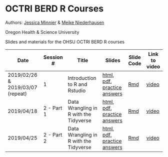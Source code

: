 # OCTRI BERD R Courses

Authors: [Jessica Minnier](https://github.com/jminnier) & [Meike Niederhausen](https://github.com/Niederhausen)

Oregon Health & Science University

Slides and materials for the OHSU OCTRI BERD R courses

Date | Session # | Title | Slides | Slide Code | Link to video
---|---|---|---|---|---
2019/02/26 & 2019/03/07 (repeat) | 1 | Introduction to R and Rstudio | [html](http://bit.ly/berd_r_intro), [pdf](http://bit.ly/berd_r_intro_pdf), [practice answers](https://jminnier-berd-r-courses.netlify.com/01-getting-started/01_getting_started_Practice_Answers.html) | [Rmd](01-getting-started/01_getting_started_slides.Rmd) | [video](https://echo360.org/section/aefe4e1c-c635-4a3b-bf99-ce6439184f5f/public)
2019/04/18 | 2 - Part 1 | Data Wrangling in R with the Tidyverse | [html](http://bit.ly/berd_tidy1), [pdf](http://bit.ly/berd_tidy1_pdf), [practice answers](https://jminnier-berd-r-courses.netlify.com/02-data-wrangling-tidyverse/02_data_wrangling_slides_part1_practice_solutions.html) | [Rmd](02-data-wrangling-tidyverse/02_data_wrangling_slides_part1.Rmd) | [video](https://echo360.org/section/aefe4e1c-c635-4a3b-bf99-ce6439184f5f/public)
2019/04/25 | 2 - Part 2 | Data Wrangling in R with the Tidyverse | [html](https://jminnier-berd-r-courses.netlify.com/02-data-wrangling-tidyverse/02_data_wrangling_slides_part2.html), [pdf](https://jminnier-berd-r-courses.netlify.com/02-data-wrangling-tidyverse/02_data_wrangling_slides_part2.pdf), [practice answers](https://jminnier-berd-r-courses.netlify.com/02-data-wrangling-tidyverse/02_data_wrangling_slides_part2_practice_solutions.html) | [Rmd](02-data-wrangling-tidyverse/02_data_wrangling_slides_part2.Rmd) | [video](https://echo360.org/section/aefe4e1c-c635-4a3b-bf99-ce6439184f5f/public)
